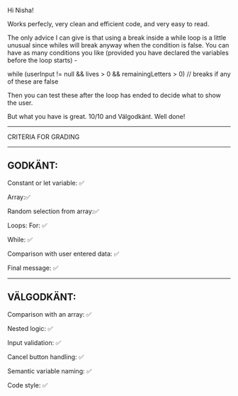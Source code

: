 Hi Nisha!

Works perfecly, very clean and efficient code, and very easy to read.

The only advice I can give is that using a break inside a while loop is a little unusual since whiles will break anyway when the condition is false. You can have as many conditions you like (provided you have declared the variables before the loop starts) -

while (userInput != null && lives > 0 && remainingLetters > 0) // breaks if any of these are false

Then you can test these after the loop has ended to decide what to show the user.

But what you have is great. 10/10 and Välgodkänt. Well done!

*************************************

CRITERIA FOR GRADING

*************************************

GODKÄNT:
-------------------------------------

Constant or let variable: ✅

Array:✅

Random selection from array:✅

Loops:
  For: ✅

  While: ✅

Comparison with user entered data: ✅

Final message: ✅

-------------------------------------

VÄLGODKÄNT:
-------------------------------------

Comparison with an array: ✅

Nested logic: ✅

Input validation: ✅

Cancel button handling: ✅

Semantic variable naming: ✅

Code style: ✅